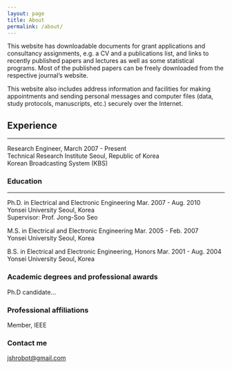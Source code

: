 ```yaml
---
layout: page
title: About
permalink: /about/
---
```


This website has downloadable documents for grant applications and consultancy assignments, e.g. a CV and a publications list, and links to recently published papers and lectures as well as some statistical programs. Most of the published papers can be freely downloaded from the respective journal’s website.

This website also includes address information and facilities for making appointments and sending personal messages and computer files (data, study protocols, manuscripts, etc.) securely over the Internet.


## Experience
---------------
Research Engineer, March 2007 - Present  
Technical Research Institute    Seoul, Republic of Korea  
Korean Broadcasting System (KBS)  

### Education
---------------
Ph.D. in Electrical and Electronic Engineering   Mar. 2007 - Aug. 2010    
Yonsei University    Seoul, Korea    
Supervisor: Prof. Jong-Soo Seo    
	 
M.S. in Electrical and Electronic Engineering     Mar. 2005 - Feb. 2007    
Yonsei University   Seoul, Korea     

B.S. in Electrical and Electronic Engineering, Honors   Mar. 2001 - Aug. 2004     
Yonsei University   Seoul, Korea    
	 

### Academic degrees and professional awards

Ph.D candidate...

### Professional affiliations

Member, IEEE

### Contact me

[jshrobot@gmail.com](mailto:jshrobot@gmail.com)
